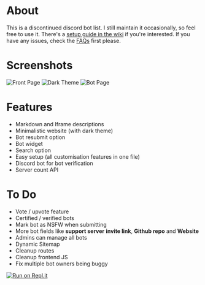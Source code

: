 # About
This is a discontinued discord bot list. I still maintain it occasionally, so feel free to use it. There's a [setup guide in the wiki](https://github.com/Sank6/Discord-Bot-List/wiki/Setup-Information) if you're interested. If you have any issues, check the [FAQs](https://github.com/Sank6/Discord-Bot-List/wiki/FAQs) first please.

# Screenshots
![Front Page](/screenshots/front.png?raw=true "Front Page")
![Dark Theme](/screenshots/dark.png?raw=true "Dark Theme")
![Bot Page](/screenshots/bot.png?raw=true "Bot Page")


# Features
 - Markdown and Iframe descriptions
 - Minimalistic website (with dark theme)
 - Bot resubmit option
 - Bot widget
 - Search option
 - Easy setup (all customisation features in one file)
 - Discord bot for bot verification
 - Server count API

# To Do
 - Vote / upvote feature
 - Certified / verified bots
 - Mark bot as NSFW when submitting
 - More bot fields like **support server** **invite link**, **Github repo** and **Website**
 - Admins can manage all bots
 - Dynamic Sitemap
 - Cleanup routes
 - Cleanup frontend JS
 - Fix multiple bot owners being buggy

[![Run on Repl.it](https://repl.it/badge/github/Sank6/Discord-Bot-List)](https://repl.it/github/Sank6/Discord-Bot-List)